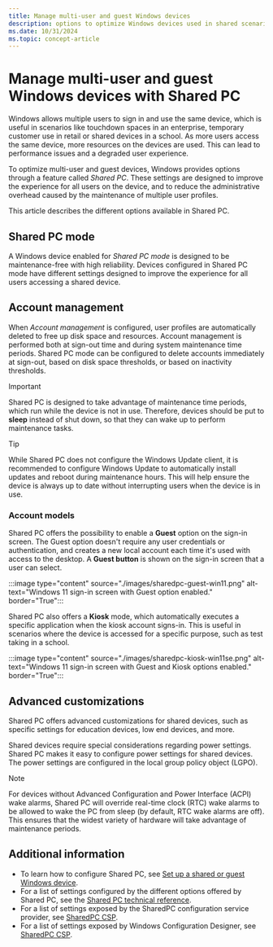 ```yaml
---
title: Manage multi-user and guest Windows devices
description: options to optimize Windows devices used in shared scenarios, such touchdown spaces in an enterprise, temporary customer use in retail or shared devices in a school.
ms.date: 10/31/2024
ms.topic: concept-article
---
```


# Manage multi-user and guest Windows devices with Shared PC

Windows allows multiple users to sign in and use the same device, which is useful in scenarios like touchdown spaces in an enterprise, temporary customer use in retail or shared devices in a school.
As more users access the same device, more resources on the devices are used. This can lead to performance issues and a degraded user experience.

To optimize multi-user and guest devices, Windows provides options through a feature called *Shared PC*. These settings are designed to improve the experience for all users on the device, and to reduce the administrative overhead caused by the maintenance of multiple user profiles.

This article describes the different options available in Shared PC.

## Shared PC mode

A Windows device enabled for *Shared PC mode* is designed to be maintenance-free with high reliability. Devices configured in Shared PC mode have different settings designed to improve the experience for all users accessing a shared device.

## Account management

When *Account management* is configured, user profiles are automatically deleted to free up disk space and resources. Account management is performed both at sign-out time and during system maintenance time periods. Shared PC mode can be configured to delete accounts immediately at sign-out, based on disk space thresholds, or based on inactivity thresholds.

> [!IMPORTANT]
> Shared PC is designed to take advantage of maintenance time periods, which run while the device is not in use. Therefore, devices should be put to **sleep** instead of shut down, so that they can wake up to perform maintenance tasks.

> [!TIP]
> While Shared PC does not configure the Windows Update client, it is recommended to configure Windows Update to automatically install updates and reboot during maintenance hours. This will help ensure the device is always up to date without interrupting users when the device is in use.

### Account models

Shared PC offers the possibility to enable a **Guest** option on the sign-in screen. The Guest option doesn't require any user credentials or authentication, and creates a new local account each time it's used with access to the desktop. A **Guest button** is shown on the sign-in screen that a user can select.

:::image type="content" source="./images/sharedpc-guest-win11.png" alt-text="Windows 11 sign-in screen with Guest option enabled." border="True":::

Shared PC also offers a **Kiosk** mode, which automatically executes a specific application when the kiosk account signs-in. This is useful in scenarios where the device is accessed for a specific purpose, such as test taking in a school.

:::image type="content" source="./images/sharedpc-kiosk-win11se.png" alt-text="Windows 11 sign-in screen with Guest and Kiosk options enabled." border="True":::

## Advanced customizations

Shared PC offers advanced customizations for shared devices, such as specific settings for education devices, low end devices, and more.

Shared devices require special considerations regarding power settings. Shared PC makes it easy to configure power settings for shared devices. The power settings are configured in the local group policy object (LGPO).

> [!NOTE]
> For devices without Advanced Configuration and Power Interface (ACPI) wake alarms, Shared PC will override real-time clock (RTC) wake alarms to be allowed to wake the PC from sleep (by default, RTC wake alarms are off). This ensures that the widest variety of hardware will take advantage of maintenance periods.

## Additional information

- To learn how to configure Shared PC, see [Set up a shared or guest Windows device](set-up-shared-or-guest-pc.md).
- For a list of settings configured by the different options offered by Shared PC, see the [Shared PC technical reference](shared-pc-technical.md).
- For a list of settings exposed by the SharedPC configuration service provider, see [SharedPC CSP][WIN-1].
- For a list of settings exposed by Windows Configuration Designer, see [SharedPC CSP][WIN-2].

<!--links-->

[WIN-1]: /windows/client-management/mdm/sharedpc-csp
[WIN-2]: /windows/configuration/wcd/wcd-sharedpc